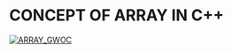 # CONCEPT OF ARRAY IN C++

[![ARRAY_GWOC](https://user-images.githubusercontent.com/76872340/136441345-0b6717a9-e364-4cb5-9ba0-509a1a2d8aea.JPG)](https://drive.google.com/file/d/1l2cSJHnOlfbdD-DcGAq9nmX8KIGBqOYm/view?usp=sharing)

